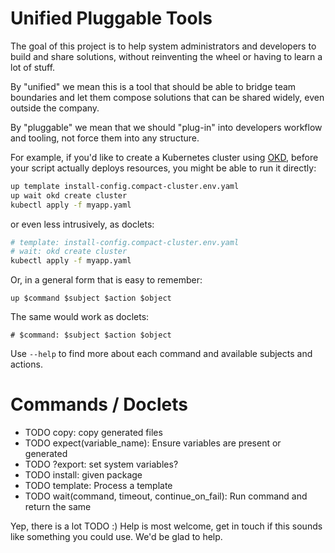 Unified Pluggable Tools
===

The goal of this project is to help system administrators and developers to build and share solutions, without reinventing the wheel or having to learn a lot of stuff.

By "unified" we mean this is a tool that should be able to bridge team boundaries and let them compose solutions that can be shared widely, even outside the company.

By "pluggable" we mean that we should "plug-in" into developers workflow and tooling, not force them into any structure.

For example, if you'd like to create a Kubernetes cluster using [OKD](https://okd.io), before your script actually deploys resources, you might be able to run it directly:
```bash
up template install-config.compact-cluster.env.yaml
up wait okd create cluster
kubectl apply -f myapp.yaml
```
or even less intrusively, as doclets:
``` bash
# template: install-config.compact-cluster.env.yaml
# wait: okd create cluster
kubectl apply -f myapp.yaml
```

Or, in a general form that is easy to remember:
```
up $command $subject $action $object
```
The same would work as doclets:
```
# $command: $subject $action $object
```

Use `--help` to find more about each command and available subjects and actions.

Commands / Doclets
===

* TODO copy: copy generated files
* TODO expect(variable_name): Ensure variables are present or generated
* TODO ?export: set system variables?
* TODO install: given package
* TODO template: Process a template
* TODO wait(command, timeout, continue_on_fail): Run command and return the same

Yep, there is a lot TODO :)
Help is most welcome, get in touch if this sounds like something you could use. We'd be glad to help.
